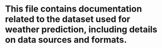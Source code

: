 # This file contains documentation related to the dataset used for weather prediction, including details on data sources and formats.